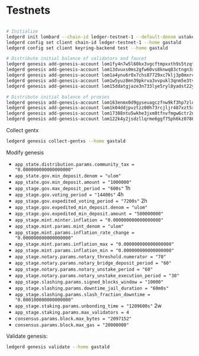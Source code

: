 # Testnets

```bash

# Initialize
ledgerd init lombard --chain-id ledger-testnet-1 --default-denom ustake --home gastald
ledgerd config set client chain-id ledger-testnet-1 --home gastald
ledgerd config set client keyring-backend test --home gastald

# Distribute initial balance of validators and faucet
ledgerd genesis add-genesis-account lom1fy4n7w5l60kx3vgcftmpxxth9s5tzqt4swqgvy "102000000ulom" --home gastald
ledgerd genesis add-genesis-account lom13dvuxs0ms2gfw60vs8knwq83ctngn3xpe7zche "17446744073709551615ulom,21000000ustake" --home gastald
ledgerd genesis add-genesis-account lom1a4ynu6r0x7chs87729xc7klj3p0mxrc3pz2dmu "102000000ulom,1000ustake" --home gastald
ledgerd genesis add-genesis-account lom1w5yuz8mn39pkrva3vvpukl3qnm5e3tvpa6wh87 "102000000ulom,1000ustake" --home gastald
ledgerd genesis add-genesis-account lom15ddatgjaze3n733lye5ryl8yadst22ylm9503s "102000000ulom,1000ustake" --home gastald

# Distribute initial balance of proxies
ledgerd genesis add-genesis-account lom163enmx0d9gyseuagczfnw9kf3hp7zlqzm3c793 "4000000ulom" --home gastald
ledgerd genesis add-genesis-account lom1k04ddjpvztzz00h73rcjljr487xzt5x28un0ne "4000000ulom" --home gastald
ledgerd genesis add-genesis-account lom17388ntu5wkhe3jxm8tfnvfmgw6ctr2n9lswnh7 "4000000ulom" --home gastald
ledgerd genesis add-genesis-account lom122k4y2jsdzllqrme6ggf75ph6kz07863gnx5va "4000000ulom" --home gastald
```

Collect gentx
```bash
ledgerd genesis collect-gentxs --home gastald
```

Modify genesis

* `app_state.distribution.params.community_tax = "0.000000000000000000"`
* `app_state.gov.min_deposit.denom = "ulom"`
* `app_state.gov.min_deposit.amount = "1000000"`
* `app_stage.gov.max_deposit_period = "600s"` 1h
* `app_stage.gov.voting_period = "14400s"` 4h
* `app_stage.gov.expedited_voting_period = "7200s"` 2h
* `app_stage.gov.expedited_min_deposit.denom = "ulom"`
* `app_stage.gov.expedited_min_deposit.amount = "500000000"`
* `app_stage.mint.minter.inflation = "0.000000000000000000"`
* `app_stage.mint.params.mint_denom = "ulom"`
* `app_stage.mint.params.inflation_rate_change = "0.000000000000000000"`
* `app_stage.mint.params.inflation_max = "0.000000000000000000"`
* `app_stage.mint.params.inflation_min = "0.000000000000000000"`
* `app_stage.notary.params.notary_threshold.numerator = "70"`
* `app_stage.notary.params.notary_bridge_deposit_period = "60"`
* `app_stage.notary.params.notary_unstake_period = "60"`
* `app_stage.notary.params.notary_unstake_execution_period = "30"`
* `app_stage.slashing.params.signed_blocks_window = "10000"`
* `app_stage.slashing.params.downtime_jail_duration = "60m0s"`
* `app_stage.slashing.params.slash_fraction_downtime = "0.000100000000000000"`
* `app_stage.staking.params.unbonding_time = "1209600s"` 2w
* `app_stage.staking.params.max_validators = 4`
* `consensus.params.block.max_bytes = "2097152"`
* `consensus.params.block.max_gas = "20000000"`

Validate genesis:
```bash
ledgerd genesis validate --home gastald
```
